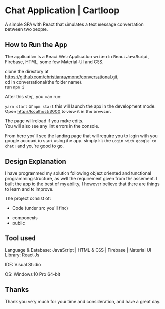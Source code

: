 # Chat Application | Cartloop
A simple SPA with React that simulates a text message conversation between two people.

## How to Run the App

The application is a React Web Application written in React JavaScript, Firebase, HTML, some few Material-UI and CSS.

clone the directory at https://github.com/christianraymond/conversational.git, <br/>
cd in conversational(the folder name), <br/>
run ```npm i``` <br/>

After this step, you can run:

 ```yarn start``` or ```npm start``` this will launch the app in the development mode.\
Open [http://localhost:3000](http://localhost:3000) to view it in the browser.

The page will reload if you make edits.\
You will also see any lint errors in the console.


From here you'll see the landing page that will require you to login with you google account to start using the app.
simply hit the ``Login with google to chat!`` and you're good to go.

## Design Explanation
I have programmed my solution following object oriented and functional programming structure, as well the requirement given from the assement.
I built the app to the best of my ability, I however believe that there are things to learn and to improve.


The project consist of:

* Code (under src you'll find)
 
 - components
 - public
## Tool used

Language & Database: JavaScript | HTML & CSS | Firebase | Material UI
Library: React.Js

IDE: Visual Studio

OS: Windows 10 Pro 64-bit

## Thanks
Thank you very much for your time and consideration, and have a great day.







